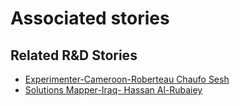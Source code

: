# Associated stories

<!-- !!DO NOT REMOVE!! start autogenerated hyperlinks -->
## Related R&D Stories
- [Experimenter\-Cameroon\-Roberteau Chaufo Sesh](/stories/?doc=Roberteau%20Cameroon_LQ-en-US)
- [Solutions Mapper\-Iraq\- Hassan Al\-Rubaiey](/stories/?doc=Hasan_edited-en-US)
<!-- !!DO NOT REMOVE!! end autogenerated hyperlinks -->